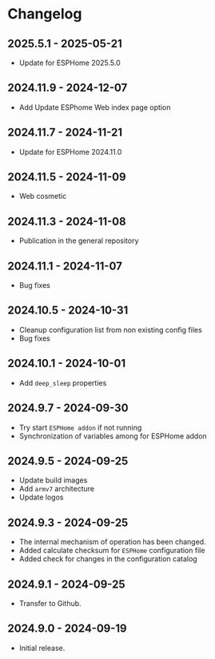 # Changelog

## 2025.5.1 - 2025-05-21

- Update for ESPHome 2025.5.0

## 2024.11.9 - 2024-12-07

- Add Update ESPhome Web index page option

## 2024.11.7 - 2024-11-21

- Update for ESPHome 2024.11.0

## 2024.11.5 - 2024-11-09

- Web cosmetic

## 2024.11.3 - 2024-11-08

- Publication in the general repository

## 2024.11.1 - 2024-11-07

- Bug fixes

## 2024.10.5 - 2024-10-31

- Cleanup configuration list from non existing config files
- Bug fixes

## 2024.10.1 - 2024-10-01

- Add `deep_sleep` properties

## 2024.9.7 - 2024-09-30

- Try start `ESPHome addon` if not running
- Synchronization of variables among for ESPHome addon

## 2024.9.5 - 2024-09-25

- Update build images
- Add `armv7` architecture
- Update logos

## 2024.9.3 - 2024-09-25

- The internal mechanism of operation has been changed.
- Added calculate checksum for `ESPHome` configuration file
- Added check for changes in the configuration catalog

## 2024.9.1 - 2024-09-25

- Transfer to Github.

## 2024.9.0 - 2024-09-19

- Initial release.
